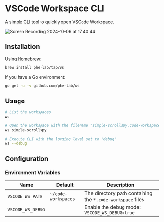 # VSCode Workspace CLI

A simple CLI tool to quickly open VSCode Workspace.

![Screen Recording 2024-10-06 at 17 40 44](https://github.com/user-attachments/assets/84ae5c52-aa15-4b9c-b4ce-000190667e2d)

## Installation

Using [Homebrew](https://brew.sh):

```bash
brew install phe-lab/tap/ws
```

If you have a Go environment:

```bash
go get -u -v github.com/phe-lab/ws
```

## Usage

```bash
# List the workspaces
ws

# Open the workspace with the filename "simple-scrollspy.code-workspace"
ws simple-scrollspy

# Execute CLI with the logging level set to "debug"
ws --debug
```

## Configuration

### Environment Variables

| Name              | Default             | Description                                                |
| ----------------- | ------------------- | ---------------------------------------------------------- |
| `VSCODE_WS_PATH`  | `~/code-workspaces` | The directory path containing the `*.code-workspace` files |
| `VSCODE_WS_DEBUG` |                     | Enable the debug mode: `VSCODE_WS_DEBUG=true`              |
